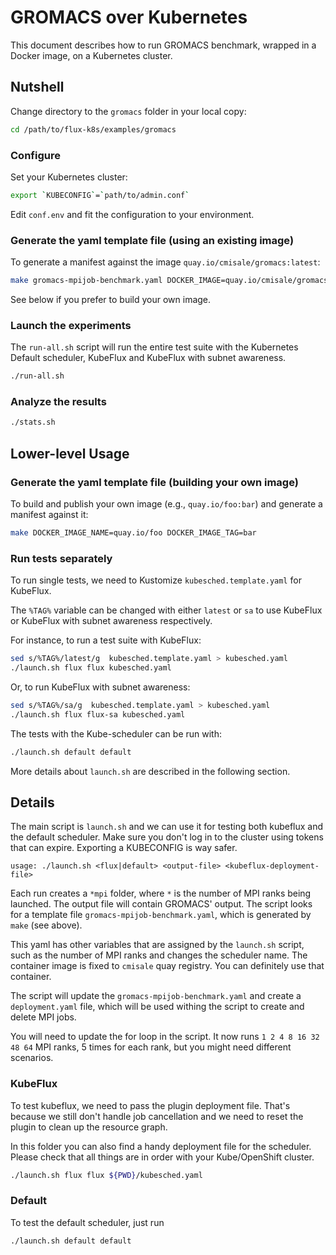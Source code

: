 # GROMACS over Kubernetes

This document describes how to run GROMACS benchmark, wrapped in a Docker image, on a Kubernetes cluster.

## Nutshell

Change directory to the `gromacs` folder in your local copy:

```bash
cd /path/to/flux-k8s/examples/gromacs
```

### Configure

Set your Kubernetes cluster:

```bash
export `KUBECONFIG`=`path/to/admin.conf`
```

Edit `conf.env` and fit the configuration to your environment.


### Generate the yaml template file (using an existing image)

To generate a manifest against the image
`quay.io/cmisale/gromacs:latest`:

```bash
make gromacs-mpijob-benchmark.yaml DOCKER_IMAGE=quay.io/cmisale/gromacs:latest
```

See below if you prefer to build your own image.

### Launch the experiments

The `run-all.sh` script will run the entire test suite with the Kubernetes Default scheduler, KubeFlux and KubeFlux with subnet awareness.

```bash
./run-all.sh
```

### Analyze the results

```bash
./stats.sh
```

## Lower-level Usage


### Generate the yaml template file (building your own image)

To build and publish your own image (e.g., `quay.io/foo:bar`) and generate a manifest against it:

```bash
make DOCKER_IMAGE_NAME=quay.io/foo DOCKER_IMAGE_TAG=bar
```

### Run tests separately

To run single tests, we need to Kustomize `kubesched.template.yaml` for KubeFlux.

The `%TAG%` variable can be changed with either `latest` or `sa` to use KubeFlux or KubeFlux with subnet awareness respectively.

For instance, to run a test suite with KubeFlux:

```bash
sed s/%TAG%/latest/g  kubesched.template.yaml > kubesched.yaml
./launch.sh flux flux kubesched.yaml
```

Or, to run KubeFlux with subnet awareness:

```bash
sed s/%TAG%/sa/g  kubesched.template.yaml > kubesched.yaml
./launch.sh flux flux-sa kubesched.yaml
```

The tests with the Kube-scheduler can be run with:

```bash
./launch.sh default default
```

More details about `launch.sh` are described in the following section.

## Details

The main script is `launch.sh` and we can use it for testing both kubeflux and the default scheduler.
Make sure you don't log in to the cluster using tokens that can expire. Exporting a KUBECONFIG is way safer.

```console
usage: ./launch.sh <flux|default> <output-file> <kubeflux-deployment-file>
```

Each run creates a `*mpi` folder, where `*` is the number of MPI ranks being launched. The output file will contain GROMACS' output.
The script looks for a template file `gromacs-mpijob-benchmark.yaml`, which is generated by `make` (see above).

This yaml has other variables that are assigned by the `launch.sh` script, such as the number of MPI ranks and changes the scheduler name.
The container image is fixed to `cmisale` quay registry. You can definitely use that container.

The script will update the `gromacs-mpijob-benchmark.yaml` and create a `deployment.yaml` file, which will be used withing the script to create and delete MPI jobs.

You will need to update the for loop in the script. It now runs `1 2 4 8 16 32 48 64` MPI ranks, 5 times for each rank, but you might need different scenarios.

### KubeFlux

To test kubeflux, we need to pass the plugin deployment file. That's because we still don't handle job cancellation and we need to reset the plugin to clean up the resource graph.

In this folder you can also find a handy deployment file for the scheduler. Please check that all things are in order with your Kube/OpenShift cluster.

```bash
./launch.sh flux flux ${PWD}/kubesched.yaml
```

### Default

To test the default scheduler, just run

```bash
./launch.sh default default
```
